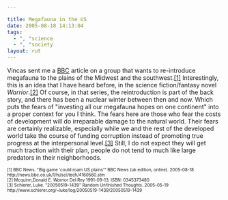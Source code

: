 ```yaml
---

title: Megafauna in the US
date: 2005-08-18 14:13:04
tags:
  - ", "science
  - ", "society
layout: rut
---
```


<p>Vincas sent me a <a href="http://news.bbc.co.uk">BBC</a> article on a group that wants to re-introduce megafauna to the plains of the Midwest and the southwest.<a href="http://news.bbc.co.uk/1/hi/sci/tech/4160560.stm">[1]</a> Interestingly, this is an idea that I have heard before, in the science fiction/fantasy novel <i>Warrior</i>.<a href="http://www.amazon.com/exec/obidos/ASIN/0345373480/ref=pd_sxp_elt_l1/104-3359965-8942341">[2]</a> Of course, in that series, the reintroduction is part of the back story, and there has been a nuclear winter between then and now.  Which puts the fears of "investing all our megafauna hopes on one continent" into a proper context for you I think. The fears here are those who fear the costs of development will do irreparable damage to the natural world.  Their fears are certainly realizable, especially while we and the rest of the developed world take the course of funding corruption instead of promoting true progress at the interpersonal level.<a href="http://www.schierer.org/~luke/log/20050519-1439/20050519-1439">[3]</a> Still, I do not expect they will get much traction with their plan, people do not tend to much like large predators in their neighborhoods.</p>  <font size="-2"> [1] BBC News.  "Big game 'could roam US plains'" BBC News (uk edition, online). 2005-08-18 http://news.bbc.co.uk/1/hi/sci/tech/4160560.stm <br  /> [2] Mcquinn,Donald E.  <i>Warrior</i> Del Rey 1991-09-13.  ISBN: 0345373480 <br  /> [3] Schierer, Luke. "20050519-1439" Random Unfinished Thoughts. 2005-05-19 http://www.schierer.org/~luke/log/20050519-1439/20050519-1439 </font>

